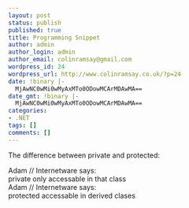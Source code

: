 ```yaml
---
layout: post
status: publish
published: true
title: Programming Snippet
author: admin
author_login: admin
author_email: colinramsay@gmail.com
wordpress_id: 24
wordpress_url: http://www.colinramsay.co.uk/?p=24
date: !binary |-
  MjAwNC0wMi0wMyAxMTo0ODowMCArMDAwMA==
date_gmt: !binary |-
  MjAwNC0wMi0wMyAxMTo0ODowMCArMDAwMA==
categories:
- .NET
tags: []
comments: []
---
```

<p>The difference between private and protected:</p>
<p>Adam // Internetware says:<br />
private only accessable in that class<br />
Adam // Internetware says:<br />
protected accessable in derived clases</p>
